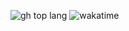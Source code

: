 ![gh top lang](https://img.shields.io/github/languages/top/n0vember24/converter?style=flat-square)
![wakatime](https://wakatime.com/badge/user/b805ecb4-4a3d-4805-815f-410bf2e510c9/project/3e6ab6c1-bd30-437c-8325-87da375ca684.svg?style=flat-square)
